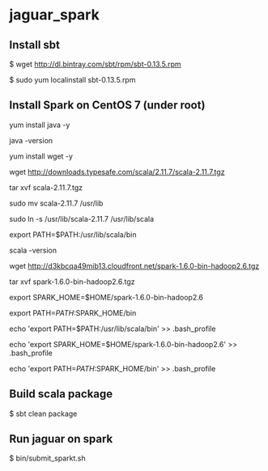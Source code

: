# jaguar_spark

## Install sbt

$ wget http://dl.bintray.com/sbt/rpm/sbt-0.13.5.rpm

$ sudo yum localinstall sbt-0.13.5.rpm

## Install Spark on CentOS 7 (under root)
yum install java -y

java -version

yum install wget -y

wget http://downloads.typesafe.com/scala/2.11.7/scala-2.11.7.tgz

tar xvf scala-2.11.7.tgz

sudo mv scala-2.11.7 /usr/lib

sudo ln -s /usr/lib/scala-2.11.7 /usr/lib/scala

export PATH=$PATH:/usr/lib/scala/bin

scala -version

wget http://d3kbcqa49mib13.cloudfront.net/spark-1.6.0-bin-hadoop2.6.tgz

tar xvf spark-1.6.0-bin-hadoop2.6.tgz

export SPARK_HOME=$HOME/spark-1.6.0-bin-hadoop2.6

export PATH=$PATH:$SPARK_HOME/bin

echo 'export PATH=$PATH:/usr/lib/scala/bin' >> .bash_profile

echo 'export SPARK_HOME=$HOME/spark-1.6.0-bin-hadoop2.6' >> .bash_profile

echo 'export PATH=$PATH:$SPARK_HOME/bin' >> .bash_profile

## Build scala package
$ sbt clean package

## Run jaguar on spark
$ bin/submit_sparkt.sh
